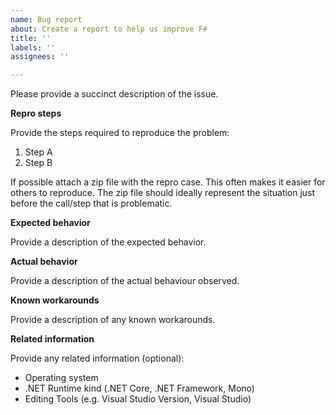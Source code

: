 ```yaml
---
name: Bug report
about: Create a report to help us improve F#
title: ''
labels: ''
assignees: ''

---
```


Please provide a succinct description of the issue.

**Repro steps**

Provide the steps required to reproduce the problem:

1. Step A
2. Step B

If possible attach a zip file with the repro case. This often makes it easier for others to reproduce.
The zip file should ideally represent the situation just before the call/step that is problematic.

**Expected behavior**

Provide a description of the expected behavior.

**Actual behavior**

Provide a description of the actual behaviour observed. 

**Known workarounds**

Provide a description of any known workarounds.

**Related information**

Provide any related information (optional):

* Operating system
* .NET Runtime kind (.NET Core, .NET Framework, Mono)
* Editing Tools (e.g. Visual Studio Version, Visual Studio)
